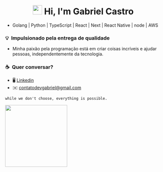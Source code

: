 <h1 align="center"><img src="https://raw.githubusercontent.com/kaueMarques/kaueMarques/master/hi.gif" height="30px"> Hi, I'm Gabriel Castro</h1>

- Golang | Python | TypeScript | React | Next | React Native | node | AWS

### 💡&nbsp; Impulsionado pela entrega de qualidade
- Minha paixão pela programação está em criar coisas incríveis e ajudar pessoas, independentemente da tecnologia.

### ☕️&nbsp;   Quer conversar?
* 🖥️ [Linkedin](http://www.linkedin.com/in/eugabrielcastro/)
* ✉️ [contatodevgabriel@gmail.com](mailto:contatodevgabriel@gmail.com)

```
while we don't choose, everything is possible.
```

<img src="https://i.giphy.com/media/S3Pe5NZqgmE8Tl3NI5/giphy-downsized-large.gif" width="200"/>
